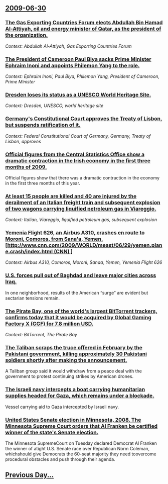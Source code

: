 ## [2009-06-30](/news/2009/06/30/index.md)

### [ The Gas Exporting Countries Forum elects Abdullah Bin Hamad Al-Attiyah, oil and energy minister of Qatar, as the president of the organization. ](/news/2009/06/30/the-gas-exporting-countries-forum-elects-abdullah-bin-hamad-al-attiyah-oil-and-energy-minister-of-qatar-as-the-president-of-the-organizat.md)
_Context: Abdullah Al-Attiyah, Gas Exporting Countries Forum_

### [ The President of Cameroon Paul Biya sacks Prime Minister Ephraim Inoni and appoints Philemon Yang to the role. ](/news/2009/06/30/the-president-of-cameroon-paul-biya-sacks-prime-minister-ephraim-inoni-and-appoints-philemon-yang-to-the-role.md)
_Context: Ephraim Inoni, Paul Biya, Philemon Yang, President of Cameroon, Prime Minister_

### [ Dresden loses its status as a UNESCO World Heritage Site. ](/news/2009/06/30/dresden-loses-its-status-as-a-unesco-world-heritage-site.md)
_Context: Dresden, UNESCO, world heritage site_

### [ Germany's Constitutional Court approves the Treaty of Lisbon, but suspends ratification of it. ](/news/2009/06/30/germany-s-constitutional-court-approves-the-treaty-of-lisbon-but-suspends-ratification-of-it.md)
_Context: Federal Constitutional Court of Germany, Germany, Treaty of Lisbon, approves_

### [ Official figures from the Central Statistics Office show a dramatic contraction in the Irish economy in the first three months of 2009. ](/news/2009/06/30/official-figures-from-the-central-statistics-office-show-a-dramatic-contraction-in-the-irish-economy-in-the-first-three-months-of-2009.md)
Official figures show that there was a dramatic contraction in the economy in the first three months of this year.

### [ At least 15 people are killed and 40 are injured by the derailment of an Italian freight train and subsequent explosion of two wagons carrying liquified petroleum gas in Viareggio. ](/news/2009/06/30/at-least-15-people-are-killed-and-40-are-injured-by-the-derailment-of-an-italian-freight-train-and-subsequent-explosion-of-two-wagons-carry.md)
_Context: Italian, Viareggio, liquified petroleum gas, subsequent explosion_

### [ Yemenia Flight 626, an Airbus A310, crashes en route to Moroni, Comoros, from Sana'a, Yemen. [http://www.cnn.com/2009/WORLD/meast/06/29/yemen.plane.crash/index.html (CNN) ]](/news/2009/06/30/yemenia-flight-626-an-airbus-a310-crashes-en-route-to-moroni-comoros-from-sana-a-yemen-http-www-cnn-com-2009-world-meast-06-29-yem.md)
_Context: Airbus A310, Comoros, Moroni, Sanaa, Yemen, Yemenia Flight 626_

### [ U.S. forces pull out of Baghdad and leave major cities across Iraq. ](/news/2009/06/30/u-s-forces-pull-out-of-baghdad-and-leave-major-cities-across-iraq.md)
In one neighborhood, results of the American “surge” are evident but sectarian tensions remain.

### [ The Pirate Bay, one of the world's largest BitTorrent trackers, confirms today that it would be acquired by Global Gaming Factory X (GGF) for 7.8 million USD. ](/news/2009/06/30/the-pirate-bay-one-of-the-world-s-largest-bittorrent-trackers-confirms-today-that-it-would-be-acquired-by-global-gaming-factory-x-ggf-f.md)
_Context: BitTorrent, The Pirate Bay_

### [ The Taliban scraps the truce offered in February by the Pakistani government, killing approximately 30 Pakistani soldiers shortly after making the announcement. ](/news/2009/06/30/the-taliban-scraps-the-truce-offered-in-february-by-the-pakistani-government-killing-approximately-30-pakistani-soldiers-shortly-after-mak.md)
A Taliban group said it would withdraw from a peace deal with the government to protest continuing strikes by American drones.

### [ The Israeli navy intercepts a boat carrying humanitarian supplies headed for Gaza, which remains under a blockade. ](/news/2009/06/30/the-israeli-navy-intercepts-a-boat-carrying-humanitarian-supplies-headed-for-gaza-which-remains-under-a-blockade.md)
Vessel carrying aid to Gaza intercepted by Israeli navy.

### [ United States Senate election in Minnesota, 2008. The Minnesota Supreme Court orders that Al Franken be certified winner of the state's Senate election. ](/news/2009/06/30/united-states-senate-election-in-minnesota-2008-the-minnesota-supreme-court-orders-that-al-franken-be-certified-winner-of-the-state-s-sen.md)
The Minnesota SupremeCourt on Tuesday declared Democrat Al Franken the winner of atight U.S. Senate race over Republican Norm Coleman, whichshould give Democrats the 60-seat majority they need toovercome procedural obstacles and push through their agenda.

## [Previous Day...](/news/2009/06/29/index.md)

